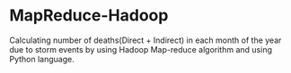 # MapReduce-Hadoop

Calculating number of deaths(Direct + Indirect) in each month of the year due to storm events by using
Hadoop Map-reduce algorithm and using Python language.
